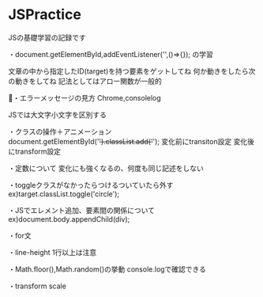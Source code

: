 # JSPractice
JSの基礎学習の記録です

・document.getElementById,addEventListener('',()=>{});  の学習

文章の中から指定したID(target)を持つ要素をゲットしてね
何か動きをしたら次の動きをしてね
記法としてはアロー関数が一般的

・エラーメッセージの見方
Chrome,consolelog

JSでは大文字小文字を区別する

・クラスの操作＋アニメーション
document.getElementById('~~').classList.add('~~');
変化前にtransiton設定
変化後にtransform設定

・定数について
変化にも強くなるの、何度も同じ記述をしない

・toggleクラスがなかったらつけるついていたら外す
ex)target.classList.toggle('circle');

・JSでエレメント追加、要素間の関係について
ex)document.body.appendChild(div);

・for文

・line-height
1行以上は注意

・Math.floor(),Math.random()の挙動
console.logで確認できる

・transform scale